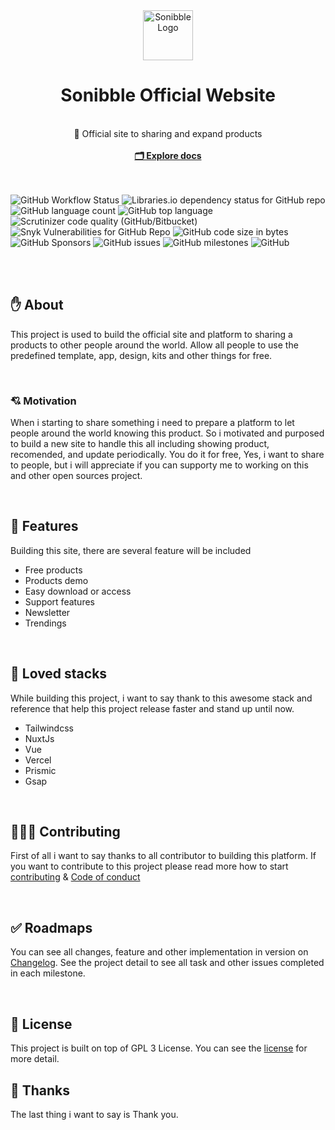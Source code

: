 <div id="top"/>

<!-- PROJECT INFO -->
<div align="center">
  <img src="https://github.com/sonibble/official-website/assets/54091887/7f546250-e476-4601-af32-b1c43adab577" alt="Sonibble Logo" height="80" width="80"/>
  <br/>
  <h1>Sonibble Official Website</h1>
  <br/>
  🎯 Official site to sharing and expand products
  <br/>
  <br/>
  <a href="https://github.com/sonibble/official-website"><strong>🗂️ Explore docs</strong></a>
</div>

<br/>
<br/>

<!-- All badge shields -->

![GitHub Workflow Status](https://img.shields.io/github/actions/workflow/status/sonibble/official-website/build)
![Libraries.io dependency status for GitHub repo](https://img.shields.io/librariesio/github/sonibble/official-website)
![GitHub language count](https://img.shields.io/github/languages/count/sonibble/official-website)
![GitHub top language](https://img.shields.io/github/languages/top/sonibble/official-website)
![Scrutinizer code quality (GitHub/Bitbucket)](https://img.shields.io/scrutinizer/quality/g/sonibble/official-website/main)
![Snyk Vulnerabilities for GitHub Repo](https://img.shields.io/snyk/vulnerabilities/github/sonibble/official-website)
![GitHub code size in bytes](https://img.shields.io/github/languages/code-size/sonibble/official-website)
![GitHub Sponsors](https://img.shields.io/github/sponsors/nyomansunima)
![GitHub issues](https://img.shields.io/github/issues/sonibble/official-website)
![GitHub milestones](https://img.shields.io/github/milestones/open/sonibble/official-website)
![GitHub](https://img.shields.io/github/license/sonibble/official-website)

<br/>
<br/>

<!-- ABOUT  -->

## ✋ About

This project is used to build the official site and platform to sharing a products to other people around the world. Allow all people to use the predefined template, app, design, kits and other things for free.

<br/>

### 💘 Motivation

When i starting to share something i need to prepare a platform to let people around the world knowing this product. So i motivated and purposed to build a new site to handle this all including showing product, recomended, and update periodically. You do it for free, Yes, i want to share to people, but i will appreciate if you can supporty me to working on this and other open sources project.

<br/>

## 🎉 Features

Building this site, there are several feature will be included

- Free products
- Products demo
- Easy download or access
- Support features
- Newsletter
- Trendings

<br/>

## 🥰 Loved stacks

While building this project, i want to say thank to this awesome stack and reference that help this project release faster and stand up until now.

- Tailwindcss
- NuxtJs
- Vue
- Vercel
- Prismic
- Gsap

<br/>

## 🧑🏿‍💻 Contributing

First of all i want to say thanks to all contributor to building this platform. If you want to contribute to this project please read more how to start [contributing](./CONTRIBUTING.md) & [Code of conduct](./CODE_OF_CONDUCT.md)

<br/>

## ✅ Roadmaps

You can see all changes, feature and other implementation in version on [Changelog](./CHANGELOG.md). See the project detail to see all task and other issues completed in each milestone.

<br/>

## 🪪 License

This project is built on top of GPL 3 License. You can see the [license](./LICENSE.md) for more detail.

## 🎉 Thanks

The last thing i want to say is Thank you.
